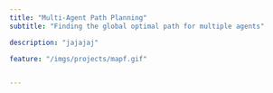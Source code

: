 ```yaml
---
title: "Multi-Agent Path Planning"
subtitle: "Finding the global optimal path for multiple agents"

description: "jajajaj"

feature: "/imgs/projects/mapf.gif"


---
```


